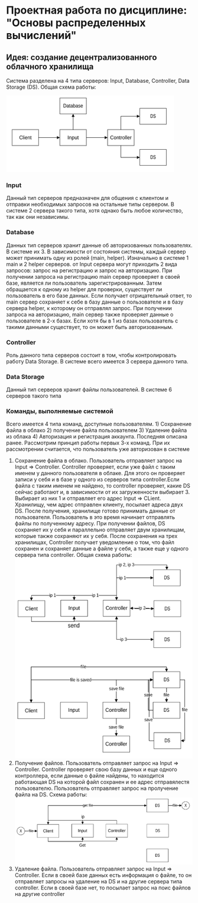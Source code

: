 # Проектная работа по дисциплине: "Основы распределенных вычислений"
## Идея: создание децентрализованного облачного хранилища
Система разделена на 4 типа серверов: Input, Database, Controller, Data Storage (DS). Общая схема работы:

![general sheme of work](https://github.com/ARnoD0rian/Cloud/blob/main/images/general%20sheme%20of%20work.png)

### Input
Данный тип серверов предназначен для общения с клиентом и отправки необходимых запросов на остальные типы сервером. В системе 2 сервера такого типа, хотя однако быть любое количество, так как они независимы.
### Database
Данных тип серверов хранит данные об авторизованных пользователях. В системе их 3. В зависимости от состояния системы, каждый сервер может принимать одну из ролей (main, helper). Изначально в системе 1  main и 2 helper серверов. от Input сервера могут приходить 2 вида запросов: запрос на регистрацию и запрос на авторизацию.
При получении запроса на регистрацию main сервер проверяет в своей базе, является ли пользователь зарегистрированным. Затем обращается к одному из helper для проверки, существует ли пользователь в его базе данных. Если получает отрицательный ответ, то main сервер сохраняет к себе в базу данные о пользователе и в базу сервера helper, к которому он отправлял запрос.
При получении запроса на авторизацию, main сервер также проверяет данные о пользователе в 2-х базах. Если хотя бы в 1 из базах пользователь с такими данными существует, то он может быть авторизованным.
### Controller
Роль данного типа серверов состоит в том, чтобы контролировать работу Data Storage. В системе всего имеется 3 сервера данного типа. 
### Data Storage
Данный тип серверов хранит файлы пользователей. В системе 6 серверов такого типа
### Команды, выполняемые системой
Всего имеется 4 типа команд, доступные пользователям. 1) Сохранение файла в облако 2) получение файла пользователем 3) Удаление файла из облака 4) Авторизация и регистрация аккаунта. Последняя описана ранее. Рассмотрим принцип работы первых 3-х команд. При их рассмотрении считается, что пользователь уже авторизован в системе
1) Сохранение файла в облако.
Пользователь отправляет запрос на Input => Controller. Controller проверяет, если уже файл с таким именем у данного пользователя в облаке. Для этого он проверяет записи у себя  и в базе у одного из 
 серверов типа controller.Если файла с таким именем не найдено, то controller проверяет, какие DS сейчас работают и, в зависимости от их загруженности выбирает 3. Выбирает из них 1 и отправляет его адрес Input => CLient. Хранилищу, чем адрес отправлен клиенту, посылает адреса двух DS. После получения, хранилище готово принимать данные от пользователя. Пользователь в это время начинает отправлять файлы по полученному адресу. При получении файлов, DS сохраняет их у себя и параллельно отправляет двум хранилищам, которые также сохраняют их у себя. После сохранения на трех хранилищах, Controller получает уведомление о том, что файл сохранен и сохраняет данные а файле у себя, а также еще у одного сервера типа controller. Общая схема работы:
![save](https://github.com/ARnoD0rian/Cloud/blob/main/images/save.png)
2) Получение файлов.
Пользователь отправляет запрос на Input => Controller. Controller   проверяет свою базу данных и еще одного контроллера, если данные о файле найдены, то находится работающая DS на которой файл сохранен и ее адрес отправялестя пользователю. Пользователь отправляет запрос на пролучение файла на DS. Схема работы:
![get](https://github.com/ARnoD0rian/Cloud/blob/main/images/get.png)
3) Удаление файла.
Пользователь отправляет запрос на Input => Controller. Если в своей базе данных есть информация о файле, то он отправляет запросы на удаление на DS  и на другие сервера типа controller. Если в своей базе нет, то посылает запрос на поис файлов на другие controller

 

